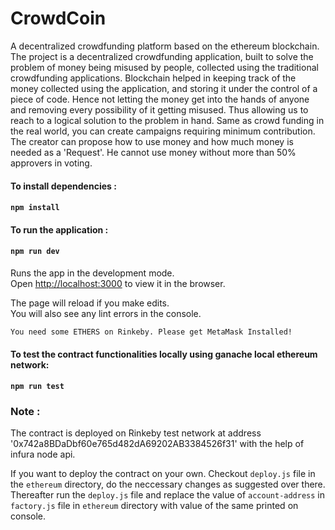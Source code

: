 # CrowdCoin
A decentralized crowdfunding platform based on the ethereum blockchain.
The project is a decentralized crowdfunding application, built to solve the problem of money being misused by people, collected using the traditional crowdfunding applications.
Blockchain helped in keeping track of the money collected using the application, and storing it under the control of a piece of code. Hence not letting the money get into the hands of anyone and removing every possibility of it getting misused. Thus allowing us to reach to a logical solution to the problem in hand.
Same as crowd funding in the real world, you can create campaigns requiring minimum contribution. The creator can propose how to use money and how much money is needed as a 'Request'. He cannot use money without more than 50% approvers in voting.

#### To install dependencies :

#### `npm install`

#### To run the application :

#### `npm run dev`

Runs the app in the development mode.<br />
Open [http://localhost:3000](http://localhost:3000) to view it in the browser.

The page will reload if you make edits.<br />
You will also see any lint errors in the console.

`You need some ETHERS on Rinkeby. Please get MetaMask Installed!`

#### To test the contract functionalities locally using ganache local ethereum network:

#### `npm run test`

### Note :
The contract is deployed on Rinkeby test network at address '0x742a8BDaDbf60e765d482dA69202AB3384526f31' with the help of infura node api. 

If you want to deploy the contract on your own. Checkout `deploy.js` file in the `ethereum` directory, do the neccessary changes as suggested over there. Thereafter run the `deploy.js` file and replace the value of `account-address` in `factory.js` file in `ethereum` directory with value of the same printed on console.
